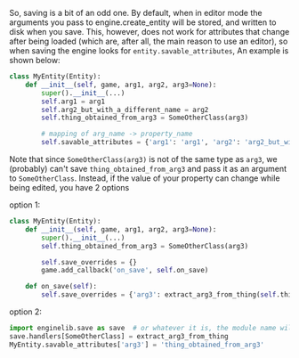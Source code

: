 So, saving is a bit of an odd one. By default, when in editor mode the arguments you pass to engine.create_entity
will be stored, and written to disk when you save. This, however, does not work for attributes that change after
being loaded (which are, after all, the main reason to use an editor), so when saving the engine looks for
`entity.savable_attributes`, An example is shown below:

```python
class MyEntity(Entity):
    def __init__(self, game, arg1, arg2, arg3=None):
        super().__init__(...)
        self.arg1 = arg1
        self.arg2_but_with_a_different_name = arg2
        self.thing_obtained_from_arg3 = SomeOtherClass(arg3)

        # mapping of arg_name -> property_name
        self.savable_attributes = {'arg1': 'arg1', 'arg2': 'arg2_but_with_a_different_name'}
```

Note that since `SomeOtherClass(arg3)` is not of the same type as `arg3`, we (probably) can't save
`thing_obtained_from_arg3` and pass it as an argument to `SomeOtherClass`. Instead, if the value of
your property can change while being edited, you have 2 options

option 1:
```python
class MyEntity(Entity):
    def __init__(self, game, arg1, arg2, arg3=None):
        super().__init__(...)
        self.thing_obtained_from_arg3 = SomeOtherClass(arg3)

        self.save_overrides = {}
        game.add_callback('on_save', self.on_save)

    def on_save(self):
        self.save_overrides = {'arg3': extract_arg3_from_thing(self.thing_obtained_from_arg3)}
```

option 2:
```python
import enginelib.save as save  # or whatever it is, the module name will probably change
save.handlers[SomeOtherClass] = extract_arg3_from_thing
MyEntity.savable_attributes['arg3'] = 'thing_obtained_from_arg3'
```
